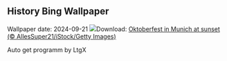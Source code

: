 ## History Bing Wallpaper
Wallpaper date: 2024-09-21
![](https://www.bing.com/th?id=OHR.MunichBeerfest_ZH-CN0304560562_UHD.jpg&w=1000)Download: [Oktoberfest in Munich at sunset (© AllesSuper21/iStock/Getty Images)](https://www.bing.com/th?id=OHR.MunichBeerfest_ZH-CN0304560562_UHD.jpg)

Auto get programm by LtgX
